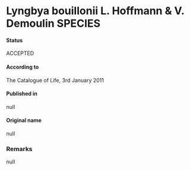 # Lyngbya bouillonii L. Hoffmann & V. Demoulin SPECIES

#### Status
ACCEPTED

#### According to
The Catalogue of Life, 3rd January 2011

#### Published in
null

#### Original name
null

### Remarks
null